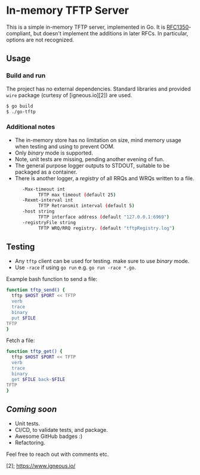 # In-memory TFTP Server

This is a simple in-memory TFTP server, implemented in Go.  It is
[RFC1350][1]-compliant, but doesn't implement the additions in later RFCs.  In
particular, options are not recognized.

## Usage

### Build and run

The project has no external dependencies. Standard libraries and provided `wire` package (curtesy of [igneous.io][2]) are used.

```bash
$ go build
$ ./go-tftp
```

### Additional notes

* The in-memory store has no limitation on size, mind memory usage when testing and using to prevent OOM.
* Only _binary_ mode is supported.
* Note, unit tests are missing, pending another evening of fun.
* The general purpose logger outputs to STDOUT, suitable to be packaged as a container.
* There is another logger,  a _registry_ of all RRQs and WRQs written to a file.

```bash
      -Max-timeout int
            TFTP max timeout (default 25)
      -Rexmt-interval int
            TFTP Retransmit interval (default 5)
      -host string
            TFTP interface address (default "127.0.0.1:6969")
      -registryFile string
            TFTP WRQ/RRQ registry. (default "tftpRegistry.log")
```

## Testing

* Any `tftp` client can be used for testing. make sure to use _binary_ mode.
* Use `-race` if using `go run` e.g. `go run -race *.go`.

Example bash function to send a file:

```bash
function tftp_send() {
  tftp $HOST $PORT << TFTP
  verb
  trace
  binary
  put $FILE
TFTP
}
```

Fetch a file:

```bash
function tftp_get() {
  tftp $HOST $PORT << TFTP
  verb
  trace
  binary
  get $FILE back-$FILE
TFTP
}
```

## _Coming soon_

* Unit tests.
* CI/CD, to validate tests, and package.
* Awesome GitHub badges :)
* Refactoring.

Feel free to reach out with comments etc.

[1]: https://tools.ietf.org/html/rfc1350
[2]; https://www.igneous.io/
